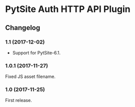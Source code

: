# PytSite Auth HTTP API Plugin

## Changelog


### 1.1 (2017-12-02)

- Support for PytSite-6.1.


### 1.0.1 (2017-11-27)

Fixed JS asset filename.


### 1.0 (2017-11-25)

First release.
